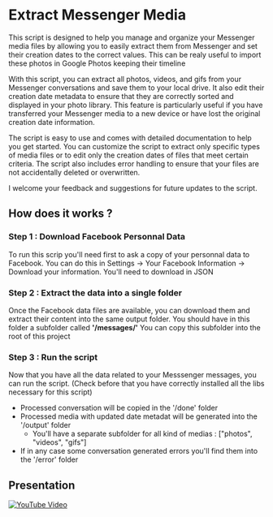 
# Extract Messenger Media

This script is designed to help you manage and organize your Messenger media files by allowing you to easily extract them from Messenger and set their creation dates to the correct values. This can be realy useful to import these photos in Google Photos keeping their timeline

With this script, you can extract all photos, videos, and gifs from your Messenger conversations and save them to your local drive. It also edit their creation date metadata to ensure that they are correctly sorted and displayed in your photo library. This feature is particularly useful if you have transferred your Messenger media to a new device or have lost the original creation date information.

The script is easy to use and comes with detailed documentation to help you get started. You can customize the script to extract only specific types of media files or to edit only the creation dates of files that meet certain criteria. The script also includes error handling to ensure that your files are not accidentally deleted or overwritten.

I welcome your feedback and suggestions for future updates to the script.

## How does it works ?

### Step 1 : Download Facebook Personnal Data
To run this scrip you'll need first to ask a copy of your personnal data to Facebook.
You can do this in Settings -> Your Facebook Information -> Download your information.
You'll need to download in JSON

### Step 2 : Extract the data into a single folder
Once the Facebook data files are available, you can download them and extract their content into the same output folder.
You should have in this folder a subfolder called **'/messages/'**
You can copy this subfolder into the root of this project

### Step 3 : Run the script
Now that you have all the data related to your Messsenger messages, you can run the script.
(Check before that you have correctly installed all the libs necessary for this script)

 - Processed conversation will be copied in the '/done' folder
 - Processed media with updated date metadat will be generated into the '/output' folder
	 - You'll have a separate subfolder for all kind of medias : ["photos", "videos", "gifs"]
 - If in any case some conversation generated errors you'll find them into the '/error' folder

## Presentation
[![YouTube Video](https://i.imgur.com/3ACqlg1.png)](https://www.youtube.com/watch?v=DplYiPPI7TQ)
